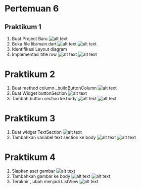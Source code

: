 # Pertemuan 6

## Praktikum 1

1. Buat Project Baru
   ![alt text](image.png)
2. Buka file lib/main.dart
   ![alt text](image-1.png)
   ![alt text](image-2.png)
3. Identifikasi Layout diagram
4. Implementasi title row
   ![alt text](image-3.png)
   ![alt text](image-4.png)

# Praktikum 2

1. Buat method column \_buildButtonColumn
   ![alt text](image-5.png)
2. Buat Widget buttonSection
   ![alt text](image-6.png)
3. Tambah button section ke body
   ![alt text](image-7.png)
   ![alt text](image-8.png)

# Praktikum 3

1. Buat widget TextSection
   ![alt text](image-10.png)
2. Tambahkan variabel text section ke body
   ![alt text](image-11.png)
   ![alt text](image-12.png)

# Praktikum 4

1. Siapkan aset gambar
   ![alt text](image-13.png)
2. Tambahkan gambar ke body
   ![alt text](image-14.png)
   ![alt text](image-15.png)
3. Terakhir , ubah menjadi ListView
   ![alt text](image-16.png)
